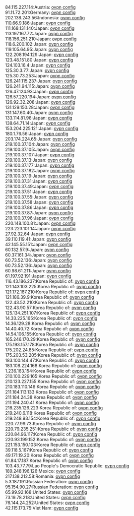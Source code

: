 84.115.227.114:Austria: [ovpn config](vpn/84_115_227_114.ovpn)  
91.11.72.201:Germany: [ovpn config](vpn/91_11_72_201.ovpn)  
202.138.243.56:Indonesia: [ovpn config](vpn/202_138_243_56.ovpn)  
110.66.9.186:Japan: [ovpn config](vpn/110_66_9_186.ovpn)  
111.168.131.140:Japan: [ovpn config](vpn/111_168_131_140.ovpn)  
113.197.167.72:Japan: [ovpn config](vpn/113_197_167_72.ovpn)  
118.156.251.210:Japan: [ovpn config](vpn/118_156_251_210.ovpn)  
118.6.200.102:Japan: [ovpn config](vpn/118_6_200_102.ovpn)  
119.105.64.95:Japan: [ovpn config](vpn/119_105_64_95.ovpn)  
122.208.194.129:Japan: [ovpn config](vpn/122_208_194_129.ovpn)  
123.48.151.80:Japan: [ovpn config](vpn/123_48_151_80.ovpn)  
124.103.16.4:Japan: [ovpn config](vpn/124_103_16_4.ovpn)  
125.30.3.77:Japan: [ovpn config](vpn/125_30_3_77.ovpn)  
125.30.73.253:Japan: [ovpn config](vpn/125_30_73_253.ovpn)  
126.241.115.237:Japan: [ovpn config](vpn/126_241_115_237.ovpn)  
126.241.94.115:Japan: [ovpn config](vpn/126_241_94_115.ovpn)  
126.47.124.93:Japan: [ovpn config](vpn/126_47_124_93.ovpn)  
126.57.220.194:Japan: [ovpn config](vpn/126_57_220_194.ovpn)  
126.92.32.208:Japan: [ovpn config](vpn/126_92_32_208.ovpn)  
131.129.150.28:Japan: [ovpn config](vpn/131_129_150_28.ovpn)  
131.147.60.40:Japan: [ovpn config](vpn/131_147_60_40.ovpn)  
133.114.81.98:Japan: [ovpn config](vpn/133_114_81_98.ovpn)  
138.64.71.14:Japan: [ovpn config](vpn/138_64_71_14.ovpn)  
153.204.225.121:Japan: [ovpn config](vpn/153_204_225_121.ovpn)  
180.1.76.56:Japan: [ovpn config](vpn/180_1_76_56.ovpn)  
203.174.224.65:Japan: [ovpn config](vpn/203_174_224_65.ovpn)  
219.100.37.104:Japan: [ovpn config](vpn/219_100_37_104.ovpn)  
219.100.37.105:Japan: [ovpn config](vpn/219_100_37_105.ovpn)  
219.100.37.107:Japan: [ovpn config](vpn/219_100_37_107.ovpn)  
219.100.37.13:Japan: [ovpn config](vpn/219_100_37_13.ovpn)  
219.100.37.177:Japan: [ovpn config](vpn/219_100_37_177.ovpn)  
219.100.37.182:Japan: [ovpn config](vpn/219_100_37_182.ovpn)  
219.100.37.19:Japan: [ovpn config](vpn/219_100_37_19.ovpn)  
219.100.37.31:Japan: [ovpn config](vpn/219_100_37_31.ovpn)  
219.100.37.49:Japan: [ovpn config](vpn/219_100_37_49.ovpn)  
219.100.37.51:Japan: [ovpn config](vpn/219_100_37_51.ovpn)  
219.100.37.55:Japan: [ovpn config](vpn/219_100_37_55.ovpn)  
219.100.37.58:Japan: [ovpn config](vpn/219_100_37_58.ovpn)  
219.100.37.86:Japan: [ovpn config](vpn/219_100_37_86.ovpn)  
219.100.37.87:Japan: [ovpn config](vpn/219_100_37_87.ovpn)  
219.100.37.96:Japan: [ovpn config](vpn/219_100_37_96.ovpn)  
220.148.100.81:Japan: [ovpn config](vpn/220_148_100_81.ovpn)  
223.223.101.14:Japan: [ovpn config](vpn/223_223_101_14.ovpn)  
27.92.32.64:Japan: [ovpn config](vpn/27_92_32_64.ovpn)  
39.110.119.41:Japan: [ovpn config](vpn/39_110_119_41.ovpn)  
42.145.55.151:Japan: [ovpn config](vpn/42_145_55_151.ovpn)  
60.132.57.9:Japan: [ovpn config](vpn/60_132_57_9.ovpn)  
60.37.161.34:Japan: [ovpn config](vpn/60_37_161_34.ovpn)  
60.73.52.136:Japan: [ovpn config](vpn/60_73_52_136.ovpn)  
60.73.52.136:Japan: [ovpn config](vpn/60_73_52_136.ovpn)  
60.98.61.211:Japan: [ovpn config](vpn/60_98_61_211.ovpn)  
61.197.92.191:Japan: [ovpn config](vpn/61_197_92_191.ovpn)  
116.43.186.237:Korea Republic of: [ovpn config](vpn/116_43_186_237.ovpn)  
121.143.103.225:Korea Republic of: [ovpn config](vpn/121_143_103_225.ovpn)  
121.172.187.210:Korea Republic of: [ovpn config](vpn/121_172_187_210.ovpn)  
121.186.39.9:Korea Republic of: [ovpn config](vpn/121_186_39_9.ovpn)  
122.43.52.210:Korea Republic of: [ovpn config](vpn/122_43_52_210.ovpn)  
122.43.90.57:Korea Republic of: [ovpn config](vpn/122_43_90_57.ovpn)  
125.134.251.107:Korea Republic of: [ovpn config](vpn/125_134_251_107.ovpn)  
14.33.225.165:Korea Republic of: [ovpn config](vpn/14_33_225_165.ovpn)  
14.36.129.28:Korea Republic of: [ovpn config](vpn/14_36_129_28.ovpn)  
14.40.40.72:Korea Republic of: [ovpn config](vpn/14_40_40_72.ovpn)  
14.54.106.155:Korea Republic of: [ovpn config](vpn/14_54_106_155.ovpn)  
165.246.170.29:Korea Republic of: [ovpn config](vpn/165_246_170_29.ovpn)  
175.193.157.178:Korea Republic of: [ovpn config](vpn/175_193_157_178.ovpn)  
175.202.24.85:Korea Republic of: [ovpn config](vpn/175_202_24_85.ovpn)  
175.203.53.205:Korea Republic of: [ovpn config](vpn/175_203_53_205.ovpn)  
183.100.144.47:Korea Republic of: [ovpn config](vpn/183_100_144_47.ovpn)  
183.108.224.168:Korea Republic of: [ovpn config](vpn/183_108_224_168.ovpn)  
1.236.163.154:Korea Republic of: [ovpn config](vpn/1_236_163_154.ovpn)  
210.100.229.165:Korea Republic of: [ovpn config](vpn/210_100_229_165.ovpn)  
210.123.227.155:Korea Republic of: [ovpn config](vpn/210_123_227_155.ovpn)  
210.183.110.146:Korea Republic of: [ovpn config](vpn/210_183_110_146.ovpn)  
211.184.113.133:Korea Republic of: [ovpn config](vpn/211_184_113_133.ovpn)  
211.184.24.38:Korea Republic of: [ovpn config](vpn/211_184_24_38.ovpn)  
211.194.240.41:Korea Republic of: [ovpn config](vpn/211_194_240_41.ovpn)  
218.235.126.223:Korea Republic of: [ovpn config](vpn/218_235_126_223.ovpn)  
219.240.6.118:Korea Republic of: [ovpn config](vpn/219_240_6_118.ovpn)  
219.248.93.154:Korea Republic of: [ovpn config](vpn/219_248_93_154.ovpn)  
220.77.99.73:Korea Republic of: [ovpn config](vpn/220_77_99_73.ovpn)  
220.79.235.251:Korea Republic of: [ovpn config](vpn/220_79_235_251.ovpn)  
220.84.96.117:Korea Republic of: [ovpn config](vpn/220_84_96_117.ovpn)  
220.93.199.152:Korea Republic of: [ovpn config](vpn/220_93_199_152.ovpn)  
221.153.150.103:Korea Republic of: [ovpn config](vpn/221_153_150_103.ovpn)  
39.118.5.167:Korea Republic of: [ovpn config](vpn/39_118_5_167.ovpn)  
49.171.19.20:Korea Republic of: [ovpn config](vpn/49_171_19_20.ovpn)  
61.84.17.187:Korea Republic of: [ovpn config](vpn/61_84_17_187.ovpn)  
103.43.77.79:Lao People's Democratic Republic: [ovpn config](vpn/103_43_77_79.ovpn)  
189.248.196.126:Mexico: [ovpn config](vpn/189_248_196_126.ovpn)  
217.138.212.58:Romania: [ovpn config](vpn/217_138_212_58.ovpn)  
5.3.187.191:Russian Federation: [ovpn config](vpn/5_3_187_191.ovpn)  
95.154.90.27:Russian Federation: [ovpn config](vpn/95_154_90_27.ovpn)  
65.99.92.168:United States: [ovpn config](vpn/65_99_92_168.ovpn)  
73.19.78.218:United States: [ovpn config](vpn/73_19_78_218.ovpn)  
76.144.24.252:United States: [ovpn config](vpn/76_144_24_252.ovpn)  
42.115.173.75:Viet Nam: [ovpn config](vpn/42_115_173_75.ovpn)  
